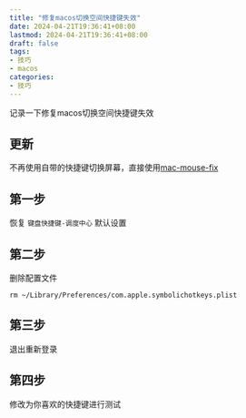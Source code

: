 ```yaml
---
title: "修复macos切换空间快捷键失效"
date: 2024-04-21T19:36:41+08:00
lastmod: 2024-04-21T19:36:41+08:00
draft: false
tags:
- 技巧
- macos
categories:
- 技巧
---
```


记录一下修复macos切换空间快捷键失效

<!--more-->

## 更新
不再使用自带的快捷键切换屏幕，直接使用[mac-mouse-fix](https://github.com/noah-nuebling/mac-mouse-fix/)

## 第一步
恢复 `键盘快捷键-调度中心` 默认设置

## 第二步

删除配置文件
```shell
rm ~/Library/Preferences/com.apple.symbolichotkeys.plist
```
## 第三步
退出重新登录

## 第四步
修改为你喜欢的快捷键进行测试
